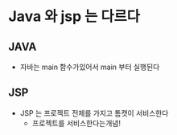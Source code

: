 # Java 와 jsp 는 다르다

## JAVA

* 자바는 main 함수가있어서 main 부터 실행된다

## JSP

* JSP 는 프로젝트 전체를 가지고 톰캣이 서비스한다
  * 프로젝트를 서비스한다는개념!

